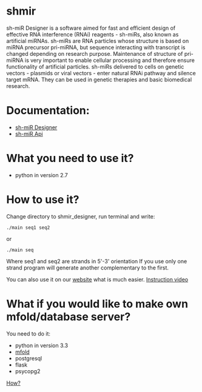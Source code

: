 shmir
=====

sh-miR Designer is a software aimed for fast and efficient design of effective RNA interference (RNAi) reagents - sh-miRs, also known as artificial miRNAs. sh-miRs are RNA particles whose structure is based on miRNA precursor pri-miRNA, but sequence interacting with transcript is changed depending on research purpose. Maintenance of structure of pri-miRNA is very important to enable cellular processing and therefore ensure functionality of artificial particles. sh-miRs delivered to cells on genetic vectors - plasmids or viral vectors - enter natural RNAi pathway and silence target mRNA. They can be used in genetic therapies and basic biomedical research.

Documentation:
==============
* [sh-miR Designer](http://shmir-desinger.rtfd.org)
* [sh-miR Api](http://shmir-api.rtfd.org)

What you need to use it?
========================
* python in version 2.7

How to use it?
==============
Change directory to shmir_designer, run terminal and write:
```
./main seq1 seq2
```
or
```
./main seq
```
Where seq1 and seq2 are strands in 5'-3' orientation
If you use only one strand program will generate another complementary to the first.

You can also use it on our [website](http://shmir.pycircle.org) what is much easier.
[Instruction video](http://youtu.be/bZrlwx_D_8s)

What if you would like to make own mfold/database server?
=========================================================
You need to do it:
* python in version 3.3
* [mfold](http://mfold.rna.albany.edu/?q=mfold/mfold-references)
* postgresql
* flask
* psycopg2

[How?](shmir_api/README.md)